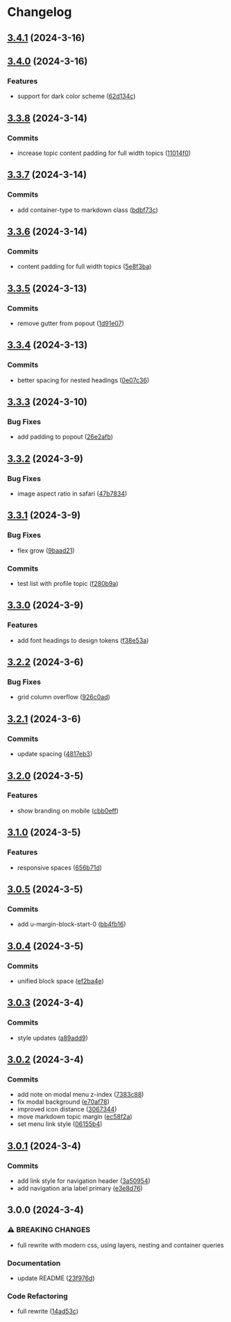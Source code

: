 # Changelog

## [3.4.1](https://github.com/jaccomeijer/green-lib/compare/3.4.0...3.4.1) (2024-3-16)

## [3.4.0](https://github.com/jaccomeijer/green-lib/compare/3.3.8...3.4.0) (2024-3-16)


### Features

* support for dark color scheme ([62d134c](https://github.com/jaccomeijer/green-lib/commit/62d134cfb82cd4f1e1803bafe0ce89a03f9aade9))

## [3.3.8](https://github.com/jaccomeijer/green-lib/compare/3.3.7...3.3.8) (2024-3-14)


### Commits

* increase topic content padding for full width topics ([11014f0](https://github.com/jaccomeijer/green-lib/commit/11014f0259bd7151449dcf22060823237b30a38f))

## [3.3.7](https://github.com/jaccomeijer/green-lib/compare/3.3.6...3.3.7) (2024-3-14)


### Commits

* add container-type to markdown class ([bdbf73c](https://github.com/jaccomeijer/green-lib/commit/bdbf73ce64bde93702e7741100ae0f9f1c5db234))

## [3.3.6](https://github.com/jaccomeijer/green-lib/compare/3.3.5...3.3.6) (2024-3-14)


### Commits

* content padding for full width topics ([5e8f3ba](https://github.com/jaccomeijer/green-lib/commit/5e8f3baa35a141f33272ea0e86bd979603fb3a07))

## [3.3.5](https://github.com/jaccomeijer/green-lib/compare/3.3.4...3.3.5) (2024-3-13)


### Commits

* remove gutter from popout ([1d91e07](https://github.com/jaccomeijer/green-lib/commit/1d91e0705e59884f90303f12c47941188ee465ce))

## [3.3.4](https://github.com/jaccomeijer/green-lib/compare/3.3.3...3.3.4) (2024-3-13)


### Commits

* better spacing for nested headings ([0e07c36](https://github.com/jaccomeijer/green-lib/commit/0e07c36a4515722a86edea9b0a1f605711d8caa6))

## [3.3.3](https://github.com/jaccomeijer/green-lib/compare/3.3.2...3.3.3) (2024-3-10)


### Bug Fixes

* add padding to popout ([26e2afb](https://github.com/jaccomeijer/green-lib/commit/26e2afb5f4e3113d89fb1f4c43cd817bc74b69d2))

## [3.3.2](https://github.com/jaccomeijer/green-lib/compare/3.3.1...3.3.2) (2024-3-9)


### Bug Fixes

* image aspect ratio in safari ([47b7834](https://github.com/jaccomeijer/green-lib/commit/47b78344e6fad038ee3baa3d2fac26b89949522c))

## [3.3.1](https://github.com/jaccomeijer/green-lib/compare/3.3.0...3.3.1) (2024-3-9)


### Bug Fixes

* flex grow ([9baad21](https://github.com/jaccomeijer/green-lib/commit/9baad21517852f56b6363d0b7a2b0d0b793146b6))


### Commits

* test list with profile topic ([f280b9a](https://github.com/jaccomeijer/green-lib/commit/f280b9a7b78d7a2b8e9cca4bd61168548e8fcf98))

## [3.3.0](https://github.com/jaccomeijer/green-lib/compare/3.2.2...3.3.0) (2024-3-9)


### Features

* add font headings to design tokens ([f38e53a](https://github.com/jaccomeijer/green-lib/commit/f38e53abd092d189562224124a9211b13c8e5a6e))

## [3.2.2](https://github.com/jaccomeijer/green-lib/compare/3.2.1...3.2.2) (2024-3-6)


### Bug Fixes

* grid column overflow ([926c0ad](https://github.com/jaccomeijer/green-lib/commit/926c0ad2933dbd3829b47f2d96e86420b51a7f21))

## [3.2.1](https://github.com/jaccomeijer/green-lib/compare/3.2.0...3.2.1) (2024-3-6)


### Commits

* update spacing ([4817eb3](https://github.com/jaccomeijer/green-lib/commit/4817eb3038ec95561981d299939bdc52783422df))

## [3.2.0](https://github.com/jaccomeijer/green-lib/compare/3.1.0...3.2.0) (2024-3-5)


### Features

* show branding on mobile ([cbb0eff](https://github.com/jaccomeijer/green-lib/commit/cbb0effc29ed58f32a8e0037db969d683e8aa9c3))

## [3.1.0](https://github.com/jaccomeijer/green-lib/compare/3.0.5...3.1.0) (2024-3-5)


### Features

* responsive spaces ([656b71d](https://github.com/jaccomeijer/green-lib/commit/656b71d6f27bc78e700c377e0a22e10ee1148ae1))

## [3.0.5](https://github.com/jaccomeijer/green-lib/compare/3.0.4...3.0.5) (2024-3-5)


### Commits

* add u-margin-block-start-0 ([bb4fb16](https://github.com/jaccomeijer/green-lib/commit/bb4fb16a17f2205fe7b17fda65bb7616a0e8c5b9))

## [3.0.4](https://github.com/jaccomeijer/green-lib/compare/3.0.3...3.0.4) (2024-3-5)


### Commits

* unified block space ([ef2ba4e](https://github.com/jaccomeijer/green-lib/commit/ef2ba4eb5a4a85ac2d6253dc33bd3405515fd768))

## [3.0.3](https://github.com/jaccomeijer/green-lib/compare/3.0.2...3.0.3) (2024-3-4)


### Commits

* style updates ([a89add9](https://github.com/jaccomeijer/green-lib/commit/a89add9d97da87499bab6afe038447d507badb15))

## [3.0.2](https://github.com/jaccomeijer/green-lib/compare/3.0.1...3.0.2) (2024-3-4)


### Commits

* add note on modal menu z-index ([7383c88](https://github.com/jaccomeijer/green-lib/commit/7383c88b2dc750d36cab38efcf9508002464ee07))
* fix modal background ([e70af78](https://github.com/jaccomeijer/green-lib/commit/e70af785dfe23e70623e8f7fb5988f63406df3e0))
* improved icon distance ([3067344](https://github.com/jaccomeijer/green-lib/commit/30673443eecedf7d5a4d841daf4ac91263262f41))
* move markdown topic margin ([ec58f2a](https://github.com/jaccomeijer/green-lib/commit/ec58f2a88679d1770b6186f76c2e5869e9c3199d))
* set menu link style ([06155b4](https://github.com/jaccomeijer/green-lib/commit/06155b4aefa61ea3cd26dd7bd8e0737af14a105a))

## [3.0.1](https://github.com/jaccomeijer/green-lib/compare/3.0.0...3.0.1) (2024-3-4)


### Commits

* add link style for navigation header ([3a50954](https://github.com/jaccomeijer/green-lib/commit/3a50954407bb98457c2f324d9517297950cd723d))
* add navigation aria label primary ([e3e8d76](https://github.com/jaccomeijer/green-lib/commit/e3e8d7604508bf8d16643dfaec461522bb984d1a))

## 3.0.0 (2024-3-4)


### ⚠ BREAKING CHANGES

* full rewrite with modern css, using layers, nesting and container queries

### Documentation

* update README ([23f976d](https://github.com/jaccomeijer/green-lib/commit/23f976d147a60911b218b658ec704c6ee0eeccea))


### Code Refactoring

* full rewrite ([14ad53c](https://github.com/jaccomeijer/green-lib/commit/14ad53ca5d42f9218c5e99b9e316ed526a59ed13))


